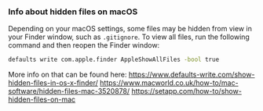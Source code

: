 ### Info about hidden files on macOS

Depending on your macOS settings, some files may be hidden from view in your Finder window, such as ``.gitignore``. To view all files, run the following command and then reopen the Finder window:
```bash
defaults write com.apple.finder AppleShowAllFiles -bool true
```

More info on that can be found here:
https://www.defaults-write.com/show-hidden-files-in-os-x-finder/
https://www.macworld.co.uk/how-to/mac-software/hidden-files-mac-3520878/
https://setapp.com/how-to/show-hidden-files-on-mac
